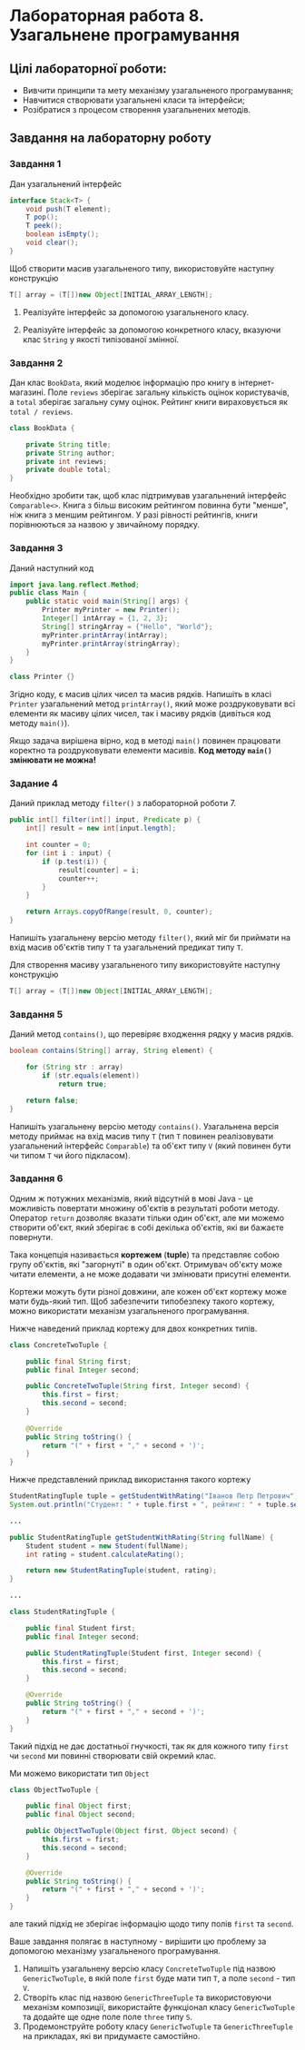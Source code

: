 # Лабораторная работа 8. Узагальнене програмування

## Цілі лабораторної роботи:

- Вивчити принципи та мету механізму узагальненого програмування;
- Навчитися створювати узагальнені класи та інтерфейси;
- Розібратися з процесом створення узагальнених методів.

## Завдання на лабораторну роботу

### Завдання 1

Дан узагальнений інтерфейс

```java
interface Stack<T> {
    void push(T element);
    T pop();
    T peek();
    boolean isEmpty();
    void clear();
}
```

Щоб створити масив узагальненого типу, використовуйте наступну конструкцію

```java
T[] array = (T[])new Object[INITIAL_ARRAY_LENGTH];
```

1. Реалізуйте інтерфейс за допомогою узагальненого класу. 

2. Реалізуйте інтерфейс за допомогою конкретного класу, вказуючи клас `String` у якості типізованої змінної.

### Завдання 2

Дан клас `BookData`, який моделює інформацію про книгу в інтернет-магазині. Поле `reviews` зберігає загальну кількість оцінок користувачів, а `total` зберігає загальну суму оцінок. Рейтинг книги вираховується як `total / reviews`.

```java
class BookData {

    private String title;
    private String author;
    private int reviews;
    private double total;
}
```

Необхідно зробити так, щоб клас підтримував узагальнений інтерфейс `Comparable<>`. Книга з більш високим рейтингом повинна бути "менше", ніж книга з меншим рейтингом. У разі рівності рейтингів, книги порівнюються за назвою у звичайному порядку.

### Завдання 3

Даний наступний код

```java
import java.lang.reflect.Method;
public class Main {
    public static void main(String[] args) {
        Printer myPrinter = new Printer();
        Integer[] intArray = {1, 2, 3};
        String[] stringArray = {"Hello", "World"};
        myPrinter.printArray(intArray);
        myPrinter.printArray(stringArray);
    }
}

class Printer {}
```

Згідно коду, є масив цілих чисел та масив рядків. Напишіть в класі `Printer` узагальнений метод `printArray()`, який може роздруковувати всі елементи як масиву цілих чисел, так і масиву рядків (дивіться код методу `main()`).

Якщо задача вирішена вірно, код в методі `main()` повинен працювати коректно та роздруковувати елементи масивів. **Код методу `main()` змінювати не можна!**

### Задание 4

Даний приклад методу `filter()` з лабораторной роботи 7.

```java
public int[] filter(int[] input, Predicate p) {
    int[] result = new int[input.length];

    int counter = 0;
    for (int i : input) {
        if (p.test(i)) {
            result[counter] = i;
            counter++;
        }
    }

    return Arrays.copyOfRange(result, 0, counter);
}
```

Напишіть узагальнену версію методу `filter()`, який міг би приймати на вхід масив об'єктів типу `T` та узагальнений предикат типу `T`.

Для створення масиву узагальненого типу використовуйте наступну конструкцію

```java
T[] array = (T[])new Object[INITIAL_ARRAY_LENGTH];
```

### Завдання 5

Даний метод `contains()`, що перевіряє входження рядку у масив рядків.

```java
boolean contains(String[] array, String element) {

    for (String str : array)
        if (str.equals(element))
            return true;

    return false;
}
```

Напишіть узагальнену версію методу `contains()`. Узагальнена версія методу приймає на вхід масив типу `T` (тип `T` повинен реалізовувати узагальнений інтерфейс `Comparable`) та об'єкт типу `V` (який повинен бути чи типом `T` чи його підкласом). 

### Завдання 6

Одним ж потужних механізмів, який відсутній в мові Java - це можливість повертати множину об'єктів в результаті роботи методу. Оператор `return` дозволяє вказати тільки один об'єкт, але ми можемо створити об'єкт, який зберігає в собі декілька об'єктів, які ви бажаєте повернути.

Така концепція називається **кортежем** (**tuple**) та представляє собою групу об'єктів, які "загорнуті" в один об'єкт. Отримувач об'єкту може читати елементи, а не може додавати чи змінювати присутні елементи.

Кортежи можуть бути різної довжини, але кожен об'єкт кортежу може мати будь-який тип. Щоб забезпечити типобезпеку такого кортежу, можно використати механізм узагальненого програмування.

Нижче наведений приклад кортежу для двох конкретних типів.

```java
class ConcreteTwoTuple {

    public final String first;
    public final Integer second;

    public ConcreteTwoTuple(String first, Integer second) {
        this.first = first;
        this.second = second;
    }
    
    @Override
    public String toString() {
        return "(" + first + "," + second + ')';
    }
}
```

Нижче представлений приклад використання такого кортежу

```java
StudentRatingTuple tuple = getStudentWithRating("Іванов Петр Петрович");
System.out.println("Студент: " + tuple.first + ", рейтинг: " + tuple.second);

...

public StudentRatingTuple getStudentWithRating(String fullName) {
    Student student = new Student(fullName);
    int rating = student.calculateRating();

    return new StudentRatingTuple(student, rating);
}

...

class StudentRatingTuple {

    public final Student first;
    public final Integer second;

    public StudentRatingTuple(Student first, Integer second) {
        this.first = first;
        this.second = second;
    }

    @Override
    public String toString() {
        return "(" + first + "," + second + ')';
    }
}
```

Такий підхід не дає достатньої гнучкості, так як для кожного типу `first` чи `second` ми повинні створювати свій окремий клас.

Ми можемо використати тип `Object`

```java
class ObjectTwoTuple {

    public final Object first;
    public final Object second;

    public ObjectTwoTuple(Object first, Object second) {
        this.first = first;
        this.second = second;
    }

    @Override
    public String toString() {
        return "(" + first + "," + second + ')';
    }
}
```

але такий підхід не зберігає інформацію щодо типу полів `first` та `second`.

Ваше завдання полягає в наступному - вирішити цю проблему за допомогою механізму узагальненого програмування.

1. Напишіть узагальнену версію класу `ConcreteTwoTuple` під назвою `GenericTwoTuple`, в якій поле `first` буде мати тип `T`, а поле `second` - тип `V`.
2. Створіть клас під назвою `GenericThreeTuple` та використовуючи механізм композиції, використайте функціонал класу `GenericTwoTuple` та додайте ще одне поле поле `three` типу `S`.
3. Продемонструйте роботу класу `GenericTwoTuple` та `GenericThreeTuple` на прикладах, які ви придумаєте самостійно.

